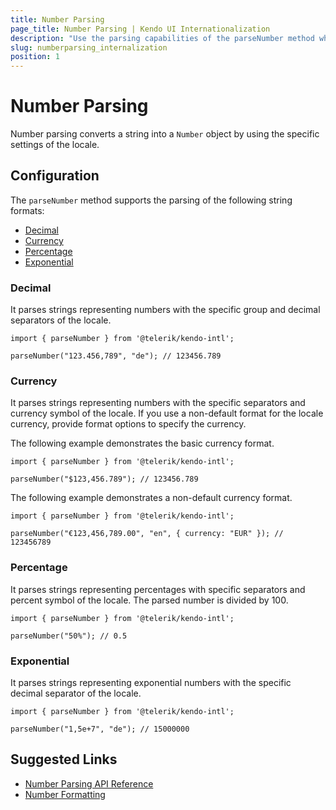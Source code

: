 ```yaml
---
title: Number Parsing
page_title: Number Parsing | Kendo UI Internationalization
description: "Use the parsing capabilities of the parseNumber method when working with the Kendo UI Internationalization package."
slug: numberparsing_internalization
position: 1
---
```


# Number Parsing

Number parsing converts a string into a `Number` object by using the specific settings of the locale.

## Configuration

The `parseNumber` method supports the parsing of the following string formats:

* [Decimal](#decimal)
* [Currency](#currency)
* [Percentage](#percentage)
* [Exponential](#exponential)

### Decimal

It parses strings representing numbers with the specific group and decimal separators of the locale.

    import { parseNumber } from '@telerik/kendo-intl';

    parseNumber("123.456,789", "de"); // 123456.789

### Currency

It parses strings representing numbers with the specific separators and currency symbol of the locale. If you use a non-default format for the locale currency, provide format options to specify the currency.

The following example demonstrates the basic currency format.

    import { parseNumber } from '@telerik/kendo-intl';

    parseNumber("$123,456.789"); // 123456.789

The following example demonstrates a non-default currency format.

    import { parseNumber } from '@telerik/kendo-intl';

    parseNumber("€123,456,789.00", "en", { currency: "EUR" }); // 123456789

### Percentage

It parses strings representing percentages with specific separators and percent symbol of the locale. The parsed number is divided by 100.

    import { parseNumber } from '@telerik/kendo-intl';

    parseNumber("50%"); // 0.5

### Exponential

It parses strings representing exponential numbers with the specific decimal separator of the locale.

    import { parseNumber } from '@telerik/kendo-intl';

    parseNumber("1,5e+7", "de"); // 15000000

## Suggested Links

* [Number Parsing API Reference](https://github.com/telerik/kendo-intl/blob/master/docs/num-parsing/api.md)
* [Number Formatting](https://github.com/telerik/kendo-intl/blob/master/docs/num-formatting/api.md)
